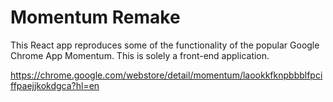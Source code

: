 # Momentum Remake

This React app reproduces some of the functionality of the popular Google Chrome App Momentum. This is solely a front-end application.

https://chrome.google.com/webstore/detail/momentum/laookkfknpbbblfpciffpaejjkokdgca?hl=en
